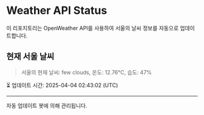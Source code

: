 
# Weather API Status

이 리포지토리는 OpenWeather API를 사용하여 서울의 날씨 정보를 자동으로 업데이트합니다.

## 현재 서울 날씨
> 서울의 현재 날씨: few clouds, 온도: 12.76°C, 습도: 47%

⏳ 업데이트 시간: 2025-04-04 02:43:02 (UTC)

---
자동 업데이트 봇에 의해 관리됩니다.
